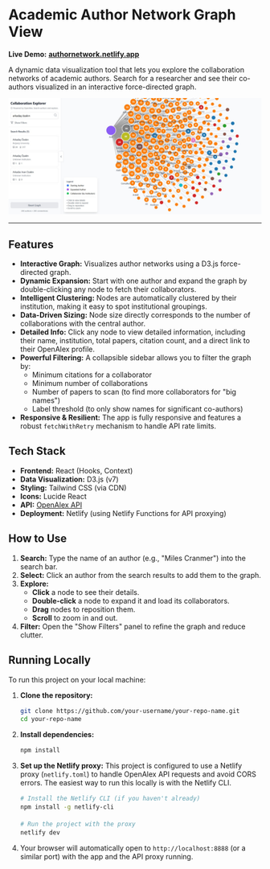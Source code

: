 # Academic Author Network Graph View

**Live Demo:** [**authornetwork.netlify.app**](https://authornetwork.netlify.app/)

A dynamic data visualization tool that lets you explore the collaboration networks of academic authors. Search for a researcher and see their co-authors visualized in an interactive force-directed graph.

![demo](https://github.com/abdullahumuth/academic_author_network/blob/main/public/authornetworkdemo.jpg?raw=true)

-----

## Features

  * **Interactive Graph:** Visualizes author networks using a D3.js force-directed graph.
  * **Dynamic Expansion:** Start with one author and expand the graph by double-clicking any node to fetch their collaborators.
  * **Intelligent Clustering:** Nodes are automatically clustered by their institution, making it easy to spot institutional groupings.
  * **Data-Driven Sizing:** Node size directly corresponds to the number of collaborations with the central author.
  * **Detailed Info:** Click any node to view detailed information, including their name, institution, total papers, citation count, and a direct link to their OpenAlex profile.
  * **Powerful Filtering:** A collapsible sidebar allows you to filter the graph by:
      * Minimum citations for a collaborator
      * Minimum number of collaborations
      * Number of papers to scan (to find more collaborators for "big names")
      * Label threshold (to only show names for significant co-authors)
  * **Responsive & Resilient:** The app is fully responsive and features a robust `fetchWithRetry` mechanism to handle API rate limits.

## Tech Stack

  * **Frontend:** React (Hooks, Context)
  * **Data Visualization:** D3.js (v7)
  * **Styling:** Tailwind CSS (via CDN)
  * **Icons:** Lucide React
  * **API:** [OpenAlex API](https://openalex.org/)
  * **Deployment:** Netlify (using Netlify Functions for API proxying)

## How to Use

1.  **Search:** Type the name of an author (e.g., "Miles Cranmer") into the search bar.
2.  **Select:** Click an author from the search results to add them to the graph.
3.  **Explore:**
      * **Click** a node to see their details.
      * **Double-click** a node to expand it and load its collaborators.
      * **Drag** nodes to reposition them.
      * **Scroll** to zoom in and out.
4.  **Filter:** Open the "Show Filters" panel to refine the graph and reduce clutter.

## Running Locally

To run this project on your local machine:

1.  **Clone the repository:**

    ```bash
    git clone https://github.com/your-username/your-repo-name.git
    cd your-repo-name
    ```

2.  **Install dependencies:**

    ```bash
    npm install
    ```

3.  **Set up the Netlify proxy:**
    This project is configured to use a Netlify proxy (`netlify.toml`) to handle OpenAlex API requests and avoid CORS errors. The easiest way to run this locally is with the Netlify CLI.

    ```bash
    # Install the Netlify CLI (if you haven't already)
    npm install -g netlify-cli

    # Run the project with the proxy
    netlify dev
    ```

4.  Your browser will automatically open to `http://localhost:8888` (or a similar port) with the app and the API proxy running.
